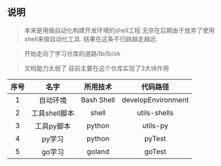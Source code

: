 ## 说明
> 本来是用做自动化构建开发环境的shell工程.无奈在后期由于放弃了使用shell来做自动化工具. 结果在这条不归路越走越远.

>开始走向了学习仓库的道路/lb/lb/xk

> 文档能力太弱了
> 目前主要在这个仓库实现了3大块作用

|序号|名字|所用技术|代码路径|
|:---:|:---:|:---:|:---:|
| 1 | 自动环境 | Bash Shell| developEnvironment|
| 2 | 工具shell脚本| shell | utils-shells|
| 3 | 工具py脚本| python | utils-py| 
| 4 | py学习 | python | pyTest|
| 5 | go学习 | goland | goTest|